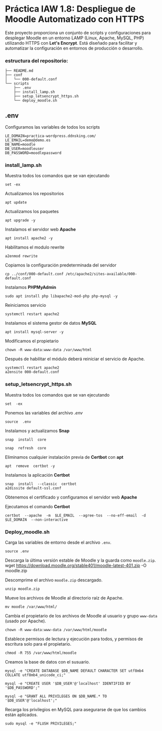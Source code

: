 # Práctica IAW 1.8: Despliegue de Moodle Automatizado con HTTPS

Este proyecto proporciona un conjunto de scripts y configuraciones para desplegar Moodle en un entorno LAMP (Linux, Apache, MySQL, PHP) utilizando HTTPS con **Let's Encrypt**. Está diseñado para facilitar y automatizar la configuración en entornos de producción o desarrollo.

### estructura del repositorio:
```
├── README.md
├── conf
│   └── 000-default.conf
└── scripts
    ├── .env
    ├── install_lamp.sh
    ├── setup_letsencrypt_https.sh
    └── deploy_moodle.sh
```

## .env
Configuramos las variables de todos los scripts

    LE_DOMAIN=practica-wordpress.ddnsking.com/
    LE_EMAIL=demo@demo.es
    DB_NAME=moodle
    DB_USER=moodleuser
    DB_PASSWORD=moodlepassword

### install_lamp.sh
Muestra todos los comandos que se van ejecutando

    set -ex

Actualizamos los repositorios

    apt update

Actualizamos los paquetes 

    apt upgrade -y

Instalamos el servidor web **Apache**

    apt install apache2 -y

Habilitamos el modulo rewrite

    a2enmod rewrite

Copiamos la configuración predeterminada del servidor

    cp ../conf/000-default.conf /etc/apache2/sites-available/000-default.conf


Instalamos **PHPMyAdmin**

    sudo apt install php libapache2-mod-php php-mysql -y

Reiniciamos servicio

    systemctl restart apache2

Instalamos  el sistema gestor de datos **MySQL**

    apt install mysql-server -y

Modificamos el propietario

    chown -R www-data:www-data /var/www/html

Después de habilitar el módulo deberá reiniciar el servicio de Apache.

    systemctl restart apache2
    a2ensite 000-default.conf

### setup_letsencrypt_https.sh
Muestra todos los comandos que se van ejecutando

    set  -ex

Ponemos las variables del archivo *.env*

    source  .env


Instalamos y actualizamos **Snap**

    snap  install  core

    snap  refresh  core

  

Eliminamos cualquier instalación previa de **Certbot** con **apt**

    apt  remove  certbot -y

  

Instalamos la aplicación **Certbot**

    snap  install  --classic  certbot
    a2dissite default-ssl.conf
  
Obtenemos el certificado y configuramos el servidor web **Apache**

Ejecutamos el comando **Certbot**

    certbot  --apache  -m  $LE_EMAIL  --agree-tos  --no-eff-email  -d  $LE_DOMAIN  --non-interactive

### Deploy_moodle.sh

Carga las variables de entorno desde el archivo `.env`.

    source .env

Descarga la última versión estable de Moodle y la guarda como `moodle.zip`.
    wget https://download.moodle.org/stable401/moodle-latest-401.zip -O moodle.zip

Descomprime el archivo `moodle.zip` descargado.
    
    unzip moodle.zip

Mueve los archivos de Moodle al directorio raíz de Apache.

    mv moodle /var/www/html/

Cambia el propietario de los archivos de Moodle al usuario y grupo `www-data` (usado por Apache).

    chown -R www-data:www-data /var/www/html/moodle

Establece permisos de lectura y ejecución para todos, y permisos de escritura solo para el propietario.

    chmod -R 755 /var/www/html/moodle

Creamos la base de datos con el susuario.

    mysql -e "CREATE DATABASE $DB_NAME DEFAULT CHARACTER SET utf8mb4 COLLATE utf8mb4_unicode_ci;"

    mysql -e "CREATE USER '$DB_USER'@'localhost' IDENTIFIED BY '$DB_PASSWORD';"

    mysql -e "GRANT ALL PRIVILEGES ON $DB_NAME.* TO '$DB_USER'@'localhost';"

Recarga los privilegios en MySQL para asegurarse de que los cambios están aplicados.

    sudo mysql -e "FLUSH PRIVILEGES;"
